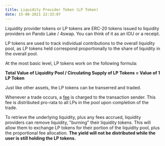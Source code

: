 ```yaml
---
title: Liquidity Provider Token (LP Token)
date: 15-08-2021 22:33:07
---
```


Liquidity provider tokens or LP tokens are ERC-20 tokens issued to liquidity providers on Pando Lake / 4swap. You can think of it as an IOU or a receipt.

LP tokens are used to track individual contributions to the overall liquidity pool, as LP tokens held correspond proportionally to the share of liquidity in the overall pool.

At the most basic level, LP tokens work on the following formula:

**Total Value of Liquidity Pool / Circulating Supply of LP Tokens =  Value of 1 LP Token**

Just like other assets, the LP tokens can be transerred and traded.

Whenever a trade occurs, a [fee](./trading-fee) is charged to the transaction sender. This fee is distributed pro-rata to all LPs in the pool upon completion of the trade.

To retrieve the underlying liquidity, plus any fees accrued, liquidity providers can remove liquidity, "burning" their liquidity tokens. This will allow them to exchange LP tokens for their portion of the liquidity pool, plus the proportional fee allocation. **The yield will not be distributed while the user is still holding the LP tokens.**





